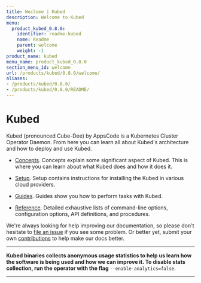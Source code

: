 ```yaml
---
title: Weclome | Kubed
description: Welcome to Kubed
menu:
  product_kubed_0.8.0:
    identifier: readme-kubed
    name: Readme
    parent: welcome
    weight: -1
product_name: kubed
menu_name: product_kubed_0.8.0
section_menu_id: welcome
url: /products/kubed/0.8.0/welcome/
aliases:
- /products/kubed/0.8.0/
- /products/kubed/0.8.0/README/
---
```


# Kubed
Kubed (pronounced Cube-Dee) by AppsCode is a Kubernetes Cluster Operator Daemon. From here you can learn all about Kubed's architecture and how to deploy and use Kubed.

- [Concepts](/products/kubed/0.8.0/concepts/). Concepts explain some significant aspect of Kubed. This is where you can learn about what Kubed does and how it does it.

- [Setup](/products/kubed/0.8.0/setup/). Setup contains instructions for installing
  the Kubed in various cloud providers.

- [Guides](/products/kubed/0.8.0/guides/). Guides show you how to perform tasks with Kubed.

- [Reference](/products/kubed/0.8.0/reference/). Detailed exhaustive lists of
command-line options, configuration options, API definitions, and procedures.

We're always looking for help improving our documentation, so please don't hesitate to [file an issue](https://github.com/appscode/kubed/issues/new) if you see some problem. Or better yet, submit your own [contributions](/products/kubed/0.8.0/CONTRIBUTING) to help
make our docs better.

---

**Kubed binaries collects anonymous usage statistics to help us learn how the software is being used and how we can improve it. To disable stats collection, run the operator with the flag** `--enable-analytics=false`.

---
